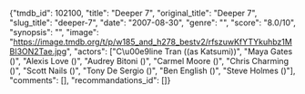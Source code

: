 {"tmdb_id": 102100, "title": "Deeper 7", "original_title": "Deeper 7", "slug_title": "deeper-7", "date": "2007-08-30", "genre": "", "score": "8.0/10", "synopsis": "", "image": "https://image.tmdb.org/t/p/w185_and_h278_bestv2/rfszuwKfYTYkuhbz1MBI3ON2Tae.jpg", "actors": ["C\u00e9line Tran ((as Katsumi))", "Maya Gates ()", "Alexis Love ()", "Audrey Bitoni ()", "Carmel Moore ()", "Chris Charming ()", "Scott Nails ()", "Tony De Sergio ()", "Ben English ()", "Steve Holmes ()"], "comments": [], "recommandations_id": []}
